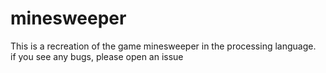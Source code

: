 # minesweeper
This is a recreation of the game minesweeper in the processing language.  
if you see any bugs, please open an issue
